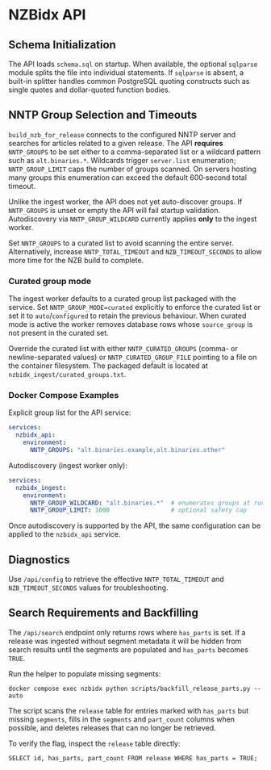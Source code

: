 # NZBidx API

## Schema Initialization

The API loads `schema.sql` on startup. When available, the optional
`sqlparse` module splits the file into individual statements. If `sqlparse`
is absent, a built-in splitter handles common PostgreSQL quoting constructs
such as single quotes and dollar-quoted function bodies.

## NNTP Group Selection and Timeouts

`build_nzb_for_release` connects to the configured NNTP server and searches for
articles related to a given release. The API **requires** `NNTP_GROUPS` to be
set either to a comma-separated list or a wildcard pattern such as
`alt.binaries.*`. Wildcards trigger `server.list` enumeration;
`NNTP_GROUP_LIMIT` caps the number of groups scanned. On servers hosting many
groups this enumeration can exceed the default 600‑second total timeout.

Unlike the ingest worker, the API does not yet auto-discover groups. If
`NNTP_GROUPS` is unset or empty the API will fail startup validation.
Autodiscovery via `NNTP_GROUP_WILDCARD` currently applies **only** to the
ingest worker.

Set `NNTP_GROUPS` to a curated list to avoid scanning the entire server.
Alternatively, increase `NNTP_TOTAL_TIMEOUT` and `NZB_TIMEOUT_SECONDS` to allow
more time for the NZB build to complete.

### Curated group mode

The ingest worker defaults to a curated group list packaged with the service.
Set `NNTP_GROUP_MODE=curated` explicitly to enforce the curated list or set it
to `auto`/`configured` to retain the previous behaviour. When curated mode is
active the worker removes database rows whose `source_group` is not present in
the curated set.

Override the curated list with either `NNTP_CURATED_GROUPS` (comma- or
newline-separated values) or `NNTP_CURATED_GROUP_FILE` pointing to a file on the
container filesystem. The packaged default is located at
`nzbidx_ingest/curated_groups.txt`.

### Docker Compose Examples

Explicit group list for the API service:

```yaml
services:
  nzbidx_api:
    environment:
      NNTP_GROUPS: "alt.binaries.example,alt.binaries.other"
```

Autodiscovery (ingest worker only):

```yaml
services:
  nzbidx_ingest:
    environment:
      NNTP_GROUP_WILDCARD: "alt.binaries.*"  # enumerates groups at runtime
      NNTP_GROUP_LIMIT: 1000                 # optional safety cap
```

Once autodiscovery is supported by the API, the same configuration can be
applied to the `nzbidx_api` service.

## Diagnostics

Use `/api/config` to retrieve the effective `NNTP_TOTAL_TIMEOUT` and
`NZB_TIMEOUT_SECONDS` values for troubleshooting.

## Search Requirements and Backfilling

The `/api/search` endpoint only returns rows where `has_parts` is set. If a
release was ingested without segment metadata it will be hidden from search
results until the segments are populated and `has_parts` becomes `TRUE`.

Run the helper to populate missing segments:

```
docker compose exec nzbidx python scripts/backfill_release_parts.py --auto
```

The script scans the `release` table for entries marked with `has_parts` but
missing `segments`, fills in the `segments` and `part_count` columns when
possible, and deletes releases that can no longer be retrieved.

To verify the flag, inspect the `release` table directly:

```
SELECT id, has_parts, part_count FROM release WHERE has_parts = TRUE;
```


